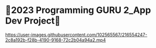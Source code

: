 # 📜2023 Programming GURU 2_App Dev Project📜


https://user-images.githubusercontent.com/102565567/216554247-2c8a192b-f28b-4190-9168-72c2b04a94a2.mp4





